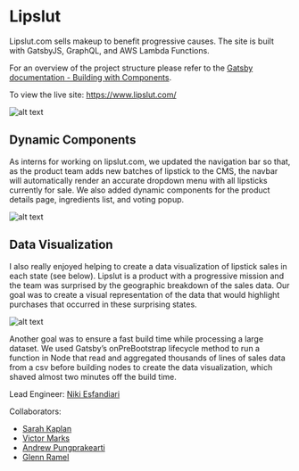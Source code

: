 # Lipslut

Lipslut.com sells makeup to benefit progressive causes. The site is built with GatsbyJS, GraphQL, and AWS Lambda Functions.

For an overview of the project structure please refer to the [Gatsby documentation - Building with Components](https://www.gatsbyjs.org/docs/building-with-components/).

To view the live site: https://www.lipslut.com/

![alt text](https://github.com/SKaplan01/lipslut2.0/blob/master/src/images/lipslutGif.gif "Lipslut Gif")


## Dynamic Components

As interns for working on lipslut.com, we updated the navigation bar so that, as the product team adds new batches of lipstick to the CMS, the navbar will automatically render an accurate dropdown menu with all lipsticks currently for sale. We also added dynamic components for the product details page, ingredients list, and voting popup.

![alt text](https://github.com/SKaplan01/lipslut2.0/blob/master/src/images/ls_ingredients.gif "Lipslut Ingredients")


## Data Visualization

I also really enjoyed helping to create a data visualization of lipstick sales in each state (see below). Lipslut is a product with a progressive mission and the team was surprised by the geographic breakdown of the sales data. Our goal was to create a visual representation of the data that would highlight purchases that occurred in these surprising states.

![alt text](https://github.com/SKaplan01/lipslut2.0/blob/master/src/images/ls_data_vis.gif "Lipslut Data Visualization")

Another goal was to ensure a fast build time while processing a large dataset. We used Gatsby’s onPreBootstrap lifecycle method to run a function in Node that read and aggregated thousands of lines of sales data from a csv before building nodes to create the data visualization, which shaved almost two minutes off the build time.

Lead Engineer: [Niki Esfandiari](https://github.com/NEsfandiari)

Collaborators:
* [Sarah Kaplan](https://github.com/SKaplan01)
* [Victor Marks](https://github.com/victor-marks)
* [Andrew Pungprakearti](https://github.com/pungprakearti)
* [Glenn Ramel](https://github.com/gramel)

